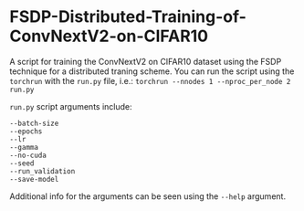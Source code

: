 # FSDP-Distributed-Training-of-ConvNextV2-on-CIFAR10
A script for training the ConvNextV2 on CIFAR10 dataset using the FSDP technique for a distributed traning scheme.
You can run the script using the `torchrun` with the `run.py` file, i.e.: `torchrun --nnodes 1 --nproc_per_node 2  run.py`

`run.py` script arguments include:
```
--batch-size
--epochs
--lr
--gamma
--no-cuda
--seed
--run_validation
--save-model
```

Additional info for the arguments can be seen using the `--help` argument.
